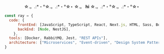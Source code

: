 


<body>
  <div align=center>
    <p> ☆.。.:*・°☆.。.:*・°☆⋆ ☆.。 <b>hi</b>   ☆.。.:*・°☆.。.:*・°☆⋆</p>
  </div>
</body>

```javascript
const ray = {
  code: {
      frontEnd: [JavaScript, TypeScript, React, Next.js, HTML, Sass, Bootstrap, Material UI, Chakra UI],
      backEnd: [Node, NestJS],
    },
  tools: [Docker, RabbitMQ, Jest, "REST APIs"],
  architecture: ["Microservices", "Event-driven", "Design System Pattern"],
}
```
